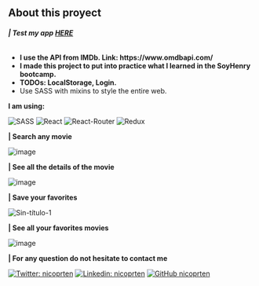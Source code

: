 <h2>About this proyect</h2>
<h6><b>| Test my app <a href='https://np-imdb-movies-app.vercel.app/' target='_blank'>HERE</a></b></h6>
<ul>
  <li><b>I use the API from IMDb. Link: https://www.omdbapi.com/</b></li>
  <li><b>I made this project to put into practice what I learned in the SoyHenry bootcamp.</b></li>
  <li><b>TODOs: LocalStorage, Login.</b></li>
  <li>Use SASS with mixins to style the entire web.</li>
 </ul>

<p><b>I am using:</b></p>

![SASS](https://img.shields.io/badge/-SASS-1572B6?style=flat-square&logo=sass)
![React](https://img.shields.io/badge/-React-181717?style=flat-square&logo=react)
![React-Router](https://img.shields.io/badge/-ReactRouter-181717?style=flat-square&logo=react-router)
![Redux](https://img.shields.io/badge/-Redux-181717?style=flat-square&logo=redux&color=blueviolet)

<p><b>| Search any movie</b></p>

![image](https://user-images.githubusercontent.com/41525219/168506001-549b1a3a-a5a7-414b-800a-d2fe6a7debcd.png)

<p><b>| See all the details of the movie</b></p>

![image](https://user-images.githubusercontent.com/41525219/168506024-6a4ce3fd-a96e-4109-8024-4c2bf28b8c2b.png)

<p><b>| Save your favorites</b></p>

![Sin-título-1](https://user-images.githubusercontent.com/41525219/168518259-f5e52a16-b06b-4c1e-b5f9-c5c7a880bce4.jpg)

<p><b>| See all your favorites movies</b></p>

![image](https://user-images.githubusercontent.com/41525219/168523007-7e1090b9-2203-4440-9d0d-e4f395ebb060.png)


<b>| For any question do not hesitate to contact me</b>

[![Twitter: nicoprten](https://img.shields.io/twitter/follow/nikprten?style=social)](https://twitter.com/nikprten)
[![Linkedin: nicoprten](https://img.shields.io/badge/-nicoprten-blue?style=flat-square&logo=Linkedin&logoColor=white&link=https://www.linkedin.com/in/nicoprten/)](https://www.linkedin.com/in/nicoprten/)
[![GitHub nicoprten](https://img.shields.io/github/followers/nicoprten?label=follow&style=social)](https://github.com/nicoprten)
